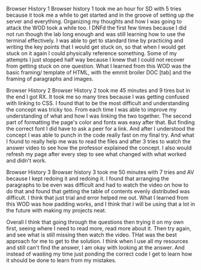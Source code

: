 Browser History 1
Browser history 1 took me an hour for SD with 5 tries because it took me a while to get started and in the groove of setting up the server and everything. Organizing my thoughts and how I was going to attack the WOD took a while too. I DNFd the first few times because I did not run though the lab long enough and was still learning how to use the terminal effectively. I was able to get to standard time by practicing and writing the key points that I would get stuck on, so that when I would get stuck on it again I could physically reference something. Some of my attempts I just stopped half way because I knew that I could not recover from getting stuck on one question. What I learned from this WOD was the basic framing/ template of HTML, with the emmit broiler DOC [tab] and the framing of paragraphs and images. 

Browser History 2
Browser History 2 took me 45 minutes and 9 tires but in the end I got RX. It took me so many tires because I was getting confused with linking to CSS. I found that to be the most difficult and understanding the concept was tricky too. From each time I was able to improve my understanding of what and how I was linking the two together. The second part of formatting the page's color and fonts was easy after that. But finding the correct font I did have to ask a peer for a link. And after I understood the concept I was able to punch in the code really fast on my final try. And what I found to really help me was to read the files and after 3 tries to watch the answer video to see how the professor explained the concept. I also would refresh my page after every step to see what changed with what worked and didn't work. 

Browser History 3
Browser history 3 took me 50 minutes with 7 tries and AV because I kept redoing it and redoing it. I found that arranging the paragraphs to be even was difficult and had to watch the video on how to do that and found that getting the table of contents evenly distributed was difficult. I think that just trial and error helped me out. What I learned from this WOD was how padding works, and I think that I will be using that a lot in the future with making my projects neat. 

Overall I think that going through the questions then trying it on my own first, seeing where I need to read more, read more about it. Then try again, and see what is still missing then watch the video. THat was the best approach for me to get to the solution. I think when I use all my resources and still can't find the answer, I am okay with looking at the answer. And instead of wasting my time just ponding the correct code I get to learn how it should be done to learn from my mistakes. 

